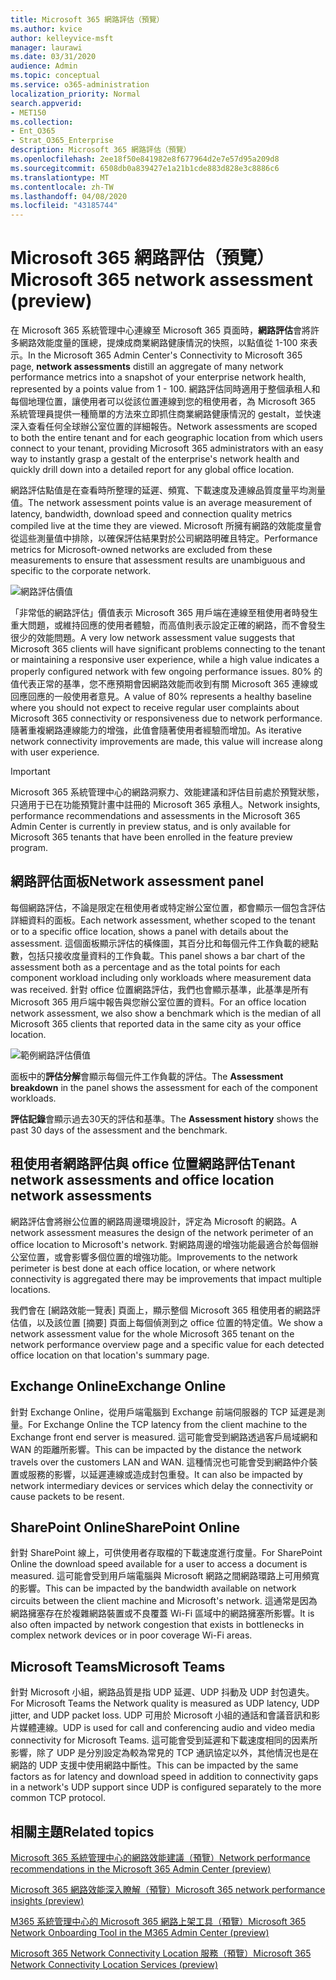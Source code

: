 ```yaml
---
title: Microsoft 365 網路評估（預覽）
ms.author: kvice
author: kelleyvice-msft
manager: laurawi
ms.date: 03/31/2020
audience: Admin
ms.topic: conceptual
ms.service: o365-administration
localization_priority: Normal
search.appverid:
- MET150
ms.collection:
- Ent_O365
- Strat_O365_Enterprise
description: Microsoft 365 網路評估（預覽）
ms.openlocfilehash: 2ee18f50e841982e8f677964d2e7e57d95a209d8
ms.sourcegitcommit: 6508db0a839427e1a21b1cde883d828e3c8886c6
ms.translationtype: MT
ms.contentlocale: zh-TW
ms.lasthandoff: 04/08/2020
ms.locfileid: "43185744"
---
```

# <a name="microsoft-365-network-assessment-preview"></a><span data-ttu-id="8c604-103">Microsoft 365 網路評估（預覽）</span><span class="sxs-lookup"><span data-stu-id="8c604-103">Microsoft 365 network assessment (preview)</span></span>

<span data-ttu-id="8c604-104">在 Microsoft 365 系統管理中心連線至 Microsoft 365 頁面時，**網路評估**會將許多網路效能度量的匯總，提煉成商業網路健康情況的快照，以點值從 1-100 來表示。</span><span class="sxs-lookup"><span data-stu-id="8c604-104">In the Microsoft 365 Admin Center's Connectivity to Microsoft 365 page, **network assessments** distill an aggregate of many network performance metrics into a snapshot of your enterprise network health, represented by a points value from 1 - 100.</span></span> <span data-ttu-id="8c604-105">網路評估同時適用于整個承租人和每個地理位置，讓使用者可以從該位置連線到您的租使用者，為 Microsoft 365 系統管理員提供一種簡單的方法來立即抓住商業網路健康情況的 gestalt，並快速深入查看任何全球辦公室位置的詳細報告。</span><span class="sxs-lookup"><span data-stu-id="8c604-105">Network assessments are scoped to both the entire tenant and for each geographic location from which users connect to your tenant, providing Microsoft 365 administrators with an easy way to instantly grasp a gestalt of the enterprise's network health and quickly drill down into a detailed report for any global office location.</span></span>

<span data-ttu-id="8c604-106">網路評估點值是在查看時所整理的延遲、頻寬、下載速度及連線品質度量平均測量值。</span><span class="sxs-lookup"><span data-stu-id="8c604-106">The network assessment points value is an average measurement of latency, bandwidth, download speed and connection quality metrics compiled live at the time they are viewed.</span></span> <span data-ttu-id="8c604-107">Microsoft 所擁有網路的效能度量會從這些測量值中排除，以確保評估結果對於公司網路明確且特定。</span><span class="sxs-lookup"><span data-stu-id="8c604-107">Performance metrics for Microsoft-owned networks are excluded from these measurements to ensure that assessment results are unambiguous and specific to the corporate network.</span></span>

![網路評估價值](Media/m365-mac-perf/m365-mac-perf-overview-score-top.png)

<span data-ttu-id="8c604-109">「非常低的網路評估」價值表示 Microsoft 365 用戶端在連線至租使用者時發生重大問題，或維持回應的使用者體驗，而高值則表示設定正確的網路，而不會發生很少的效能問題。</span><span class="sxs-lookup"><span data-stu-id="8c604-109">A very low network assessment value suggests that Microsoft 365 clients will have significant problems connecting to the tenant or maintaining a responsive user experience, while a high value indicates a properly configured network with few ongoing performance issues.</span></span> <span data-ttu-id="8c604-110">80% 的值代表正常的基準，您不應預期會因網路效能而收到有關 Microsoft 365 連線或回應回應的一般使用者意見。</span><span class="sxs-lookup"><span data-stu-id="8c604-110">A value of 80% represents a healthy baseline where you should not expect to receive regular user complaints about Microsoft 365 connectivity or responsiveness due to network performance.</span></span> <span data-ttu-id="8c604-111">隨著重複網路連線能力的增強，此值會隨著使用者經驗而增加。</span><span class="sxs-lookup"><span data-stu-id="8c604-111">As iterative network connectivity improvements are made, this value will increase along with user experience.</span></span>

>[!IMPORTANT]
><span data-ttu-id="8c604-112">Microsoft 365 系統管理中心的網路洞察力、效能建議和評估目前處於預覽狀態，只適用于已在功能預覽計畫中註冊的 Microsoft 365 承租人。</span><span class="sxs-lookup"><span data-stu-id="8c604-112">Network insights, performance recommendations and assessments in the Microsoft 365 Admin Center is currently in preview status, and is only available for Microsoft 365 tenants that have been enrolled in the feature preview program.</span></span>

## <a name="network-assessment-panel"></a><span data-ttu-id="8c604-113">網路評估面板</span><span class="sxs-lookup"><span data-stu-id="8c604-113">Network assessment panel</span></span>

<span data-ttu-id="8c604-114">每個網路評估，不論是限定在租使用者或特定辦公室位置，都會顯示一個包含評估詳細資料的面板。</span><span class="sxs-lookup"><span data-stu-id="8c604-114">Each network assessment, whether scoped to the tenant or to a specific office location, shows a panel with details about the assessment.</span></span> <span data-ttu-id="8c604-115">這個面板顯示評估的橫條圖，其百分比和每個元件工作負載的總點數，包括只接收度量資料的工作負載。</span><span class="sxs-lookup"><span data-stu-id="8c604-115">This panel shows a bar chart of the assessment both as a percentage and as the total points for each component workload including only workloads where measurement data was received.</span></span> <span data-ttu-id="8c604-116">針對 office 位置網路評估，我們也會顯示基準，此基準是所有 Microsoft 365 用戶端中報告與您辦公室位置的資料。</span><span class="sxs-lookup"><span data-stu-id="8c604-116">For an office location network assessment, we also show a benchmark which is the median of all Microsoft 365 clients that reported data in the same city as your office location.</span></span>

![範例網路評估價值](Media/m365-mac-perf/m365-mac-perf-overview-score.png)

<span data-ttu-id="8c604-118">面板中的**評估分解**會顯示每個元件工作負載的評估。</span><span class="sxs-lookup"><span data-stu-id="8c604-118">The **Assessment breakdown** in the panel shows the assessment for each of the component workloads.</span></span>

<span data-ttu-id="8c604-119">**評估記錄**會顯示過去30天的評估和基準。</span><span class="sxs-lookup"><span data-stu-id="8c604-119">The **Assessment history** shows the past 30 days of the assessment and the benchmark.</span></span>

## <a name="tenant-network-assessments-and-office-location-network-assessments"></a><span data-ttu-id="8c604-120">租使用者網路評估與 office 位置網路評估</span><span class="sxs-lookup"><span data-stu-id="8c604-120">Tenant network assessments and office location network assessments</span></span>

<span data-ttu-id="8c604-121">網路評估會將辦公位置的網路周邊環境設計，評定為 Microsoft 的網路。</span><span class="sxs-lookup"><span data-stu-id="8c604-121">A network assessment measures the design of the network perimeter of an office location to Microsoft's network.</span></span> <span data-ttu-id="8c604-122">對網路周邊的增強功能最適合於每個辦公室位置，或會影響多個位置的增強功能。</span><span class="sxs-lookup"><span data-stu-id="8c604-122">Improvements to the network perimeter is best done at each office location, or where network connectivity is aggregated there may be improvements that impact multiple locations.</span></span>

<span data-ttu-id="8c604-123">我們會在 [網路效能一覽表] 頁面上，顯示整個 Microsoft 365 租使用者的網路評估值，以及該位置 [摘要] 頁面上每個偵測到之 office 位置的特定值。</span><span class="sxs-lookup"><span data-stu-id="8c604-123">We show a network assessment value for the whole Microsoft 365 tenant on the network performance overview page and a specific value for each detected office location on that location's summary page.</span></span>

## <a name="exchange-online"></a><span data-ttu-id="8c604-124">Exchange Online</span><span class="sxs-lookup"><span data-stu-id="8c604-124">Exchange Online</span></span>

<span data-ttu-id="8c604-125">針對 Exchange Online，從用戶端電腦到 Exchange 前端伺服器的 TCP 延遲是測量。</span><span class="sxs-lookup"><span data-stu-id="8c604-125">For Exchange Online the TCP latency from the client machine to the Exchange front end server is measured.</span></span> <span data-ttu-id="8c604-126">這可能會受到網路透過客戶局域網和 WAN 的距離所影響。</span><span class="sxs-lookup"><span data-stu-id="8c604-126">This can be impacted by the distance the network travels over the customers LAN and WAN.</span></span> <span data-ttu-id="8c604-127">這種情況也可能會受到網路仲介裝置或服務的影響，以延遲連線或造成封包重發。</span><span class="sxs-lookup"><span data-stu-id="8c604-127">It can also be impacted by network intermediary devices or services which delay the connectivity or cause packets to be resent.</span></span>

## <a name="sharepoint-online"></a><span data-ttu-id="8c604-128">SharePoint Online</span><span class="sxs-lookup"><span data-stu-id="8c604-128">SharePoint Online</span></span>

<span data-ttu-id="8c604-129">針對 SharePoint 線上，可供使用者存取檔的下載速度進行度量。</span><span class="sxs-lookup"><span data-stu-id="8c604-129">For SharePoint Online the download speed available for a user to access a document is measured.</span></span> <span data-ttu-id="8c604-130">這可能會受到用戶端電腦與 Microsoft 網路之間網路環路上可用頻寬的影響。</span><span class="sxs-lookup"><span data-stu-id="8c604-130">This can be impacted by the bandwidth available on network circuits between the client machine and Microsoft's network.</span></span> <span data-ttu-id="8c604-131">這通常是因為網路擁塞存在於複雜網路裝置或不良覆蓋 Wi-Fi 區域中的網路擁塞所影響。</span><span class="sxs-lookup"><span data-stu-id="8c604-131">It is also often impacted by network congestion that exists in bottlenecks in complex network devices or in poor coverage Wi-Fi areas.</span></span>

## <a name="microsoft-teams"></a><span data-ttu-id="8c604-132">Microsoft Teams</span><span class="sxs-lookup"><span data-stu-id="8c604-132">Microsoft Teams</span></span>

<span data-ttu-id="8c604-133">針對 Microsoft 小組，網路品質是指 UDP 延遲、UDP 抖動及 UDP 封包遺失。</span><span class="sxs-lookup"><span data-stu-id="8c604-133">For Microsoft Teams the Network quality is measured as UDP latency, UDP jitter, and UDP packet loss.</span></span> <span data-ttu-id="8c604-134">UDP 可用於 Microsoft 小組的通話和會議音訊和影片媒體連線。</span><span class="sxs-lookup"><span data-stu-id="8c604-134">UDP is used for call and conferencing audio and video media connectivity for Microsoft Teams.</span></span> <span data-ttu-id="8c604-135">這可能會受到延遲和下載速度相同的因素所影響，除了 UDP 是分別設定為較為常見的 TCP 通訊協定以外，其他情況也是在網路的 UDP 支援中使用網路中斷性。</span><span class="sxs-lookup"><span data-stu-id="8c604-135">This can be impacted by the same factors as for latency and download speed in addition to connectivity gaps in a network's UDP support since UDP is configured separately to the more common TCP protocol.</span></span>

## <a name="related-topics"></a><span data-ttu-id="8c604-136">相關主題</span><span class="sxs-lookup"><span data-stu-id="8c604-136">Related topics</span></span>

[<span data-ttu-id="8c604-137">Microsoft 365 系統管理中心的網路效能建議（預覽）</span><span class="sxs-lookup"><span data-stu-id="8c604-137">Network performance recommendations in the Microsoft 365 Admin Center (preview)</span></span>](office-365-network-mac-perf-overview.md)

[<span data-ttu-id="8c604-138">Microsoft 365 網路效能深入瞭解（預覽）</span><span class="sxs-lookup"><span data-stu-id="8c604-138">Microsoft 365 network performance insights (preview)</span></span>](office-365-network-mac-perf-insights.md)

[<span data-ttu-id="8c604-139">M365 系統管理中心的 Microsoft 365 網路上架工具（預覽）</span><span class="sxs-lookup"><span data-stu-id="8c604-139">Microsoft 365 Network Onboarding Tool in the M365 Admin Center (preview)</span></span>](office-365-network-mac-perf-onboarding-tool.md)

[<span data-ttu-id="8c604-140">Microsoft 365 Network Connectivity Location 服務（預覽）</span><span class="sxs-lookup"><span data-stu-id="8c604-140">Microsoft 365 Network Connectivity Location Services (preview)</span></span>](office-365-network-mac-location-services.md)
